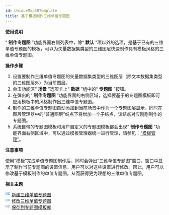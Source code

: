 ```yaml
---
id: UniqueMap3DTemplate
title: 基于模板制作三维单值专题图
---
```

**使用说明**

“ **制作专题图** ”功能界面右侧列表中，除“ **默认**
”项以外的选项，是基于已有的三维单值专题图的模板，可以为矢量数据集类型的三维图层快速制作具有模板风格的三维单值专题图。

**操作步骤**

  1. 设置要制作三维单值专题图的矢量数据集类型的三维图层（除文本数据集类型的三维图层外）为当前图层。
  2. 单击功能区“ **场景** ”选项卡上“ **数据** ”组中的“ **专题图** ”按钮。
  3. 在弹出的“ **制作专题图** ”功能界面的右侧区域，选择要基于的专题图模板即可应用模板中的风格制作出三维单值专题图。
  4. 制作的三维单值专题图自动添加到当前场景中作为一个专题图层显示，同时在图层管理器中的“普通图层”结点下将增加一个子结点，该结点对应刚刚制作的专题图。
  5. 系统自带的专题图模板和用户自定义的专题图模板都会出现“ **制作专题图** ”功能界面右侧区域中，可以通过模板管理器统一进行管理，请参见：[“模板管理”](UniqueMap3DTemplateManager  )。

**注意事项**

使用“模板”完成单值专题图制作后，同时会弹出“三维单值专题图”窗口，窗口中显示了制作当前专题图的设置信息，用户可以对这些设置进行修改。因此，用户可以修改基于模板制作的单值专题图，从而获得更为理想的三维单值专题图。

**相关主题**

![](../img/smalltitle.png) [新建三维单值专题图](UniqueMap3DDefault)  
![](../img/smalltitle.png) [修改三维单值专题图](UniqueMap3DGroupDia)  
![](../img/smalltitle.png) [保存到专题图模板库](Theme_SaveThemeTempl)

 

